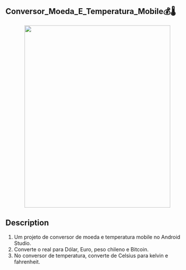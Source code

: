## Conversor_Moeda_E_Temperatura_Mobile💰🌡️
<p align="center">
  <img width="400" height="500" src="https://github.com/2001marceloFerreira/Conversor_Moeda_E_Temperatura/blob/master/conversorgif.gif">
</p>

## Description
1. Um projeto de conversor de moeda e temperatura mobile no Android Studio. 
2. Converte o real para Dólar, Euro, peso chileno e Bitcoin. 
3. No conversor de temperatura, converte de Celsius para kelvin e fahrenheit.

##
